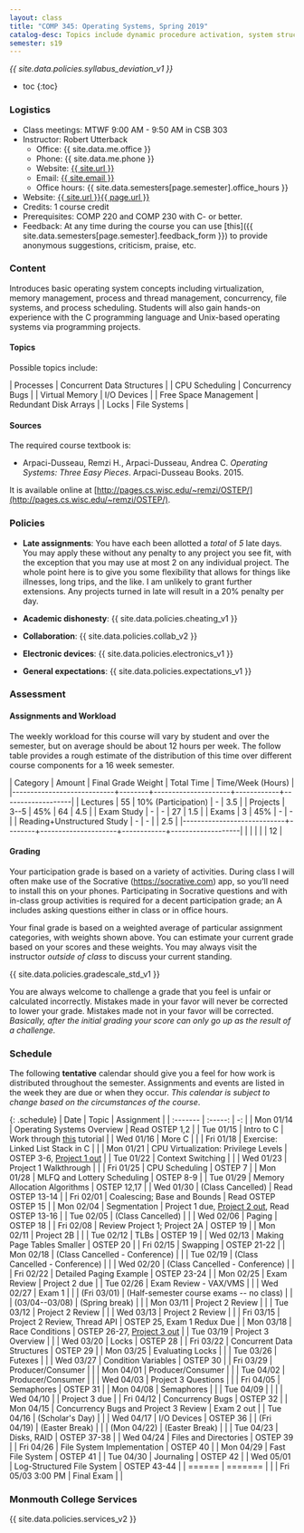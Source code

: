 ```yaml
---
layout: class
title: "COMP 345: Operating Systems, Spring 2019"
catalog-desc: Topics include dynamic procedure activation, system structure, memory management, process management, and recovery procedures.
semester: s19
---
```


*{{ site.data.policies.syllabus_deviation_v1 }}*

* toc
{:toc}

### Logistics

* Class meetings: MTWF 9:00 AM - 9:50 AM in CSB 303
* Instructor: Robert Utterback
  * Office: {{ site.data.me.office }}
  * Phone: {{ site.data.me.phone }}
  * Website: <a href="{{ site.url }}">{{ site.url }}</a>
  * Email: <a href="mailto:{{ site.email }}">{{ site.email }}</a>
  * Office hours: {{ site.data.semesters[page.semester].office_hours }}
* Website: <a href="{{ site.url }}{{ page.url }}">{{ site.url }}{{ page.url }}</a>
* Credits: 1 course credit
* Prerequisites: COMP 220 and COMP 230 with C- or better.
* Feedback: At any time during the course you can use
  [this]({{ site.data.semesters[page.semester].feedback_form }}) to provide
  anonymous suggestions, criticism, praise, etc.

### Content

Introduces basic operating system concepts including virtualization,
memory management, process and thread management, concurrency, file
systems, and process scheduling. Students will also gain hands-on
experience with the C programming language and Unix-based operating
systems via programming projects.

#### Topics

Possible topics include:

| Processes             | Concurrent Data Structures |
| CPU Scheduling        | Concurrency Bugs           |
| Virtual Memory        | I/O Devices                |
| Free Space Management | Redundant Disk Arrays      |
| Locks                 | File Systems               |

#### Sources

The required course textbook is:

* Arpaci-Dusseau, Remzi H., Arpaci-Dusseau, Andrea C. *Operating Systems: Three Easy Pieces*. Arpaci-Dusseau Books. 2015.

It is available online at
[http://pages.cs.wisc.edu/~remzi/OSTEP/](http://pages.cs.wisc.edu/~remzi/OSTEP/).

<!-- #### Student Learning Outcomes -->

### Policies

* **Late assignments**: You have each been allotted a *total* of *5*
late days. You may apply these without any penalty to any project you
see fit, with the exception that you may use at most 2 on any
individual project. The whole point here is to give you some
flexibility that allows for things like illnesses, long trips, and the
like. I am unlikely to grant further extensions. Any projects turned
in late will result in a 20% penalty per day.

* **Academic dishonesty**: {{ site.data.policies.cheating_v1 }}

* **Collaboration**: {{ site.data.policies.collab_v2 }}

* **Electronic devices**: {{ site.data.policies.electronics_v1 }}

* **General expectations**: {{ site.data.policies.expectations_v1 }}

### Assessment

#### Assignments and Workload

The weekly workload for this course will vary by student and over the
semester, but on average should be about 12 hours per week. The follow
table provides a rough estimate of the distribution of this time over
different course components for a 16 week semester.

| Category                   | Amount | Final Grade Weight  | Total Time | Time/Week (Hours) |
|----------------------------+--------+---------------------+------------+-------------------|
| Lectures                   |     55 | 10% (Participation) | -          |               3.5 |
| Projects                   |   3--5 | 45%                 | 64         |               4.5 |
| Exam Study                 |      - | -                   | 27         |               1.5 |
| Exams                      |      3 | 45%                 | -          |                 - |
| Reading+Unstructured Study |      - | -                   |            |               2.5 |
|----------------------------+--------+---------------------+------------+-------------------|
|                            |        |                     |            |                12 |

#### Grading

Your participation grade is based on a variety of activities. During
class I will often make use of the Socrative (https://socrative.com)
app, so you’ll need to install this on your phones. Participating in
Socrative questions and with in-class group activities is required for
a decent participation grade; an A includes asking questions either in
class or in office hours.

Your final grade is based on a weighted average of particular
assignment categories, with weights shown above. You can estimate your
current grade based on your scores and these weights. You may always
visit the instructor *outside of class* to discuss your current
standing.

{{ site.data.policies.gradescale_std_v1 }}

You are always welcome to challenge a grade that you feel is unfair or
calculated incorrectly. Mistakes made in your favor will never be
corrected to lower your grade. Mistakes made not in your favor will be
corrected. *Basically, after the initial grading your score can only
go up as the result of a challenge.*

### Schedule
The following **tentative** calendar should give you a feel for how
work is distributed throughout the semester. Assignments and events
are listed in the week they are due or when they occur. *This calendar
is subject to change based on the circumstances of the course*.

<!-- (let* ((start-date (org-read-date nil nil "2018-01-15")) -->
<!--        (end-date (org-read-date nil nil "2018-05-02")) -->
<!--        (days (list "Mon" "Tue" "Wed" "Fri")) -->
<!--        (current start-date)) -->
<!--   (while (string< current end-date) -->
<!--     (let* ((time (org-time-string-to-time current)) -->
<!--            (day (format-time-string "%a" time))) -->
<!--       (if (member day days) -->
<!--           (princ (concat (format-time-string "%a %m/%d" time) "\n")))) -->
<!--     (setq current (org-read-date nil nil "++1" nil (org-time-string-to-time current))))) -->

{: .schedule}
| Date              | Topic                                    | Assignment                                                         |
| :-------          | :-----:                                  | -:                                                                 |
| Mon 01/14         | Operating Systems Overview               | Read OSTEP 1,2                                                     |
| Tue 01/15         | Intro to C                               | Work through [this](https://www.w3schools.in/c-tutorial/) tutorial |
| Wed 01/16         | More C                                   |                                                                    |
| Fri 01/18         | Exercise: Linked List Stack in C         |                                                                    |
| Mon 01/21         | CPU Virtualization: Privilege Levels     | OSTEP 3-6, [Project 1 out](proj1.pdf)                              |
| Tue 01/22         | Context Switching                        |                                                                    |
| Wed 01/23         | Project 1 Walkthrough                    |                                                                    |
| Fri 01/25         | CPU Scheduling                           | OSTEP 7                                                            |
| Mon 01/28         | MLFQ and Lottery Scheduling              | OSTEP 8-9                                                          |
| Tue 01/29         | Memory Allocation Algorithms             | OSTEP 12,17                                                        |
| Wed 01/30         | (Class Cancelled)                        | Read OSTEP 13-14                                                   |
| Fri 02/01         | Coalescing; Base and Bounds              | Read OSTEP OSTEP 15                                                |
| Mon 02/04         | Segmentation                             | Project 1 due, [Project 2 out](proj2.pdf), Read OSTEP 13-16        |
| Tue 02/05         | (Class Cancelled)                        |                                                                    |
| Wed 02/06         | Paging                                   | OSTEP 18                                                           |
| Fri 02/08         | Review Project 1; Project 2A             | OSTEP 19                                                           |
| Mon 02/11         | Project 2B                               |                                                                    |
| Tue 02/12         | TLBs                                     | OSTEP 19                                                           |
| Wed 02/13         | Making Page Tables Smaller               | OSTEP 20                                                           |
| Fri 02/15         | Swapping                                 | OSTEP 21-22                                                        |
| Mon 02/18         | (Class Cancelled - Conference)           |                                                                    |
| Tue 02/19         | (Class Cancelled - Conference)           |                                                                    |
| Wed 02/20         | (Class Cancelled - Conference)           |                                                                    |
| Fri 02/22         | Detailed Paging Example                  | OSTEP 23-24                                                        |
| Mon 02/25         | Exam Review                              | Project 2 due                                                      |
| Tue 02/26         | Exam Review - VAX/VMS                    |                                                                    |
| Wed 02/27         | Exam 1                                   |                                                                    |
| (Fri 03/01)       | (Half-semester course exams -- no class) |                                                                    |
| (03/04--03/08)    | (Spring break)                           |                                                                    |
| Mon 03/11         | Project 2 Review                         |                                                                    |
| Tue 03/12         | Project 2 Review                         |                                                                    |
| Wed 03/13         | Project 2 Review                         |                                                                    |
| Fri 03/15         | Project 2 Review, Thread API             | OSTEP 25, Exam 1 Redux Due                                         |
| Mon 03/18         | Race Conditions                          | OSTEP 26-27, [Project 3 out](proj3.pdf)                            |
| Tue 03/19         | Project 3 Overview                       |                                                                    |
| Wed 03/20         | Locks                                    | OSTEP 28                                                           |
| Fri 03/22         | Concurrent Data Structures               | OSTEP 29                                                           |
| Mon 03/25         | Evaluating Locks                         |                                                                    |
| Tue 03/26         | Futexes                                  |                                                                    |
| Wed 03/27         | Condition Variables                      | OSTEP 30                                                           |
| Fri 03/29         | Producer/Consumer                        |                                                                    |
| Mon 04/01         | Producer/Consumer                        |                                                                    |
| Tue 04/02         | Producer/Consumer                        |                                                                    |
| Wed 04/03         | Project 3 Questions                      |                                                                    |
| Fri 04/05         | Semaphores                               | OSTEP 31                                                           |
| Mon 04/08         | Semaphores                               |                                                                    |
| Tue 04/09         |                                          |                                                                    |
| Wed 04/10         |                                          | Project 3 due                                                      |
| Fri 04/12         | Concurrency Bugs                         | OSTEP 32                                                           |
| Mon 04/15         | Concurrency Bugs and Project 3 Review    | Exam 2 out                                                         |
| Tue 04/16         | (Scholar's Day)                          |                                                                    |
| Wed 04/17         | I/O Devices                              | OSTEP 36                                                           |
| (Fri 04/19)       | (Easter Break)                           |                                                                    |
| (Mon 04/22)       | (Easter Break)                           |                                                                    |
| Tue 04/23         | Disks, RAID                              | OSTEP 37-38                                                        |
| Wed 04/24         | Files and Directories                    | OSTEP 39                                                           |
| Fri 04/26         | File System Implementation               | OSTEP 40                                                           |
| Mon 04/29         | Fast File System                         | OSTEP 41                                                           |
| Tue 04/30         | Journaling                               | OSTEP 42                                                           |
| Wed 05/01         | Log-Structured File System               | OSTEP 43-44                                                        |
| ======            | =======                                  |                                                                    |
| Fri 05/03 3:00 PM | Final Exam                               |                                                                    |

### Monmouth College Services

{{ site.data.policies.services_v2 }}

<!-- Local Variables: -->
<!-- eval: (orgtbl-mode) -->
<!-- End: -->
